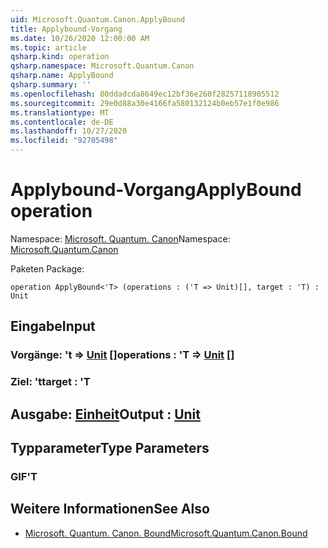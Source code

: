 ```yaml
---
uid: Microsoft.Quantum.Canon.ApplyBound
title: Applybound-Vorgang
ms.date: 10/26/2020 12:00:00 AM
ms.topic: article
qsharp.kind: operation
qsharp.namespace: Microsoft.Quantum.Canon
qsharp.name: ApplyBound
qsharp.summary: ''
ms.openlocfilehash: 80ddadcda8649ec12bf36e260f28257118905512
ms.sourcegitcommit: 29e0d88a30e4166fa580132124b0eb57e1f0e986
ms.translationtype: MT
ms.contentlocale: de-DE
ms.lasthandoff: 10/27/2020
ms.locfileid: "92705498"
---
```

# <a name="applybound-operation"></a><span data-ttu-id="2ff5e-102">Applybound-Vorgang</span><span class="sxs-lookup"><span data-stu-id="2ff5e-102">ApplyBound operation</span></span>

<span data-ttu-id="2ff5e-103">Namespace: [Microsoft. Quantum. Canon](xref:Microsoft.Quantum.Canon)</span><span class="sxs-lookup"><span data-stu-id="2ff5e-103">Namespace: [Microsoft.Quantum.Canon](xref:Microsoft.Quantum.Canon)</span></span>

<span data-ttu-id="2ff5e-104">Paketen [](https://nuget.org/packages/)</span><span class="sxs-lookup"><span data-stu-id="2ff5e-104">Package: [](https://nuget.org/packages/)</span></span>




```qsharp
operation ApplyBound<'T> (operations : ('T => Unit)[], target : 'T) : Unit
```


## <a name="input"></a><span data-ttu-id="2ff5e-105">Eingabe</span><span class="sxs-lookup"><span data-stu-id="2ff5e-105">Input</span></span>

### <a name="operations--t--unit-"></a><span data-ttu-id="2ff5e-106">Vorgänge: 't => [Unit](xref:microsoft.quantum.lang-ref.unit) []</span><span class="sxs-lookup"><span data-stu-id="2ff5e-106">operations : 'T => [Unit](xref:microsoft.quantum.lang-ref.unit) []</span></span>




### <a name="target--t"></a><span data-ttu-id="2ff5e-107">Ziel: 't</span><span class="sxs-lookup"><span data-stu-id="2ff5e-107">target : 'T</span></span>





## <a name="output--unit"></a><span data-ttu-id="2ff5e-108">Ausgabe: [Einheit](xref:microsoft.quantum.lang-ref.unit)</span><span class="sxs-lookup"><span data-stu-id="2ff5e-108">Output : [Unit](xref:microsoft.quantum.lang-ref.unit)</span></span>



## <a name="type-parameters"></a><span data-ttu-id="2ff5e-109">Typparameter</span><span class="sxs-lookup"><span data-stu-id="2ff5e-109">Type Parameters</span></span>

### <a name="t"></a><span data-ttu-id="2ff5e-110">GIF</span><span class="sxs-lookup"><span data-stu-id="2ff5e-110">'T</span></span>



## <a name="see-also"></a><span data-ttu-id="2ff5e-111">Weitere Informationen</span><span class="sxs-lookup"><span data-stu-id="2ff5e-111">See Also</span></span>

- [<span data-ttu-id="2ff5e-112">Microsoft. Quantum. Canon. Bound</span><span class="sxs-lookup"><span data-stu-id="2ff5e-112">Microsoft.Quantum.Canon.Bound</span></span>](xref:Microsoft.Quantum.Canon.Bound)